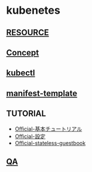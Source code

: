 # kubenetes
## [RESOURCE](RESOURCE.md)
## [Concept](concept.md)
## [kubectl](kubectl.md)
 
## [manifest-template](manifest-template.md)
## TUTORIAL
* [Official-基本チュートリアル](./基本チュートリアル.md)
* [Official-設定](./ConfigMap.md)
* [Official-stateless-guestbook](./guestbook.md)
## [QA](QA.md)
